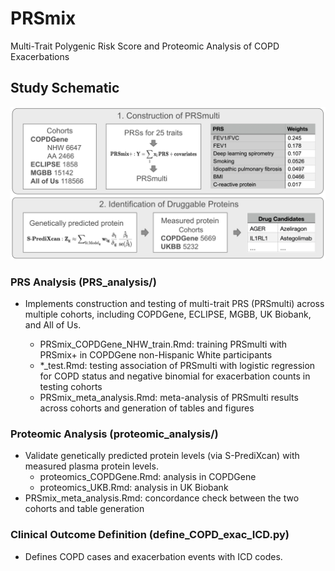 # PRSmix
 Multi-Trait Polygenic Risk Score and Proteomic Analysis of COPD Exacerbations

## Study Schematic 
![Workflow][workflow_chart]


### PRS Analysis (PRS_analysis/)
<ul>
  <li> Implements construction and testing of multi-trait PRS (PRSmulti) across multiple cohorts, including COPDGene, ECLIPSE, MGBB, UK Biobank, and All of Us. </li>
  <ul>
    <li> PRSmix_COPDGene_NHW_train.Rmd: training PRSmulti with PRSmix+ in COPDGene non-Hispanic White participants </li> 
    <li> *_test.Rmd: testing association of PRSmulti with logistic regression for COPD status and negative binomial for exacerbation counts in testing cohorts </li> 
    <li> PRSmix_meta_analysis.Rmd: meta-analysis of PRSmulti results across cohorts and generation of tables and figures </li> 
  </ul>
</ul>

### Proteomic Analysis (proteomic_analysis/)
<ul>
  <li> Validate genetically predicted protein levels (via S-PrediXcan) with measured plasma protein levels.
    <ul>
    <li> proteomics_COPDGene.Rmd: analysis in COPDGene </li> 
    <li> proteomics_UKB.Rmd: analysis in UK Biobank </li> 
  </ul>
  <li> PRSmix_meta_analysis.Rmd: concordance check between the two cohorts and table generation </li> 
</ul>

### Clinical Outcome Definition (define_COPD_exac_ICD.py)
<ul>
  <li> Defines COPD cases and exacerbation events with ICD codes.
</ul>

<!-- MARKDOWN LINKS & IMAGES -->
[workflow_chart]: ./workflow_chart.png

